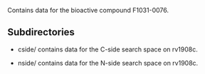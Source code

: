 Contains data for the bioactive compound F1031-0076.

## Subdirectories

- cside/ contains data for the C-side search space on rv1908c.

- nside/ contains data for the N-side search space on rv1908c.


